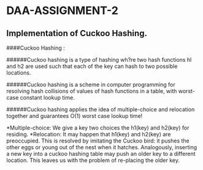# DAA-ASSIGNMENT-2
## Implementation of Cuckoo Hashing.
####Cuckoo Hashing : 

######Cuckoo hashing is a type of hashing wh?re two hash functions hl and h2 are
used such that each of the key can hash to two possible locations.

######Cuckoo hashing is a scheme in computer programming for resolving hash collisions
 of values of hash functions in a table, with worst-case constant lookup time.

######Cuckoo hashing applies the idea of multiple-choice and relocation together 
and guarantees O(1) worst case lookup time! 

*Multiple-choice: We give a key two choices the h1(key) and h2(key) for residing.
*Relocation: It may happen that h1(key) and h2(key) are preoccupied. This is resolved 
by imitating the Cuckoo bird: it pushes the other eggs or young out of the nest 
when it hatches. Analogously, inserting a new key into a cuckoo hashing table may push 
an older key to a different location. This leaves us with the problem of re-placing 
the older key. 
